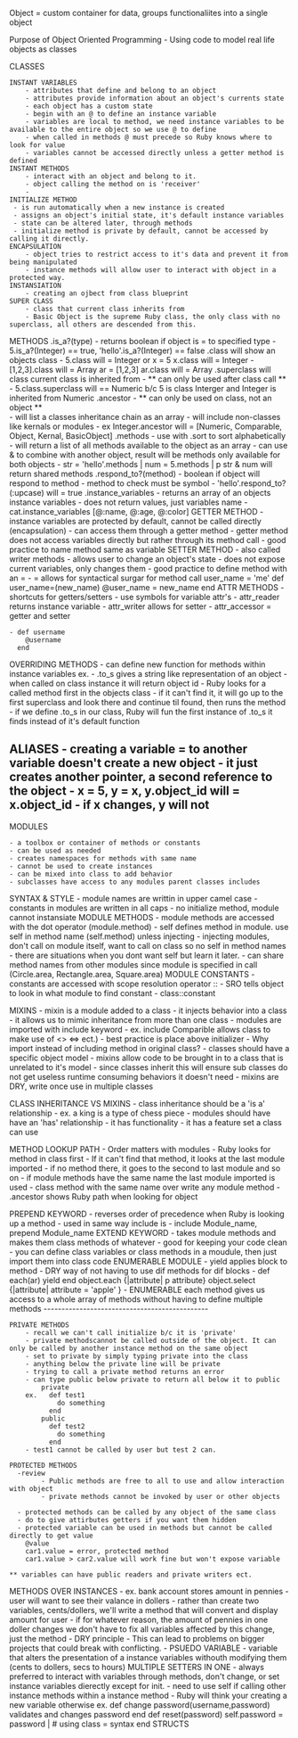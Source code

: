 Object = custom container for data, groups functionaliites into a single object

Purpose of Object Oriented Programming
    - Using code to model real life objects as classes

CLASSES

    INSTANT VARIABLES
        - attributes that define and belong to an object
        - attributes provide information about an object's currents state
        - each object has a custom state
        - begin with an @ to define an instance variable
        - variables are local to method, we need instance variables to be available to the entire object so we use @ to define
        - when called in methods @ must precede so Ruby knows where to look for value
        - variables cannot be accessed directly unless a getter method is defined
    INSTANT METHODS
        - interact with an object and belong to it. 
        - object calling the method on is 'receiver'
        - 
    INITIALIZE METHOD
     - is run automatically when a new instance is created
     - assigns an object's initial state, it's default instance variables
     - state can be altered later, through methods
     - initialize method is private by default, cannot be accessed by calling it directly.
    ENCAPSULATION
        - object tries to restrict access to it's data and prevent it from being manipulated
        - instance methods will allow user to interact with object in a protected way.
    INSTANSIATION
        - creating an ojbect from class blueprint 
    SUPER CLASS
        - class that current class inherits from
        - Basic Object is the supreme Ruby class, the only class with no superclass, all others are descended from this.
    
METHODS
    .is_a?(type)
        - returns boolean if object is = to specified type
        - 5.is_a?(Integer) == true, 'hello'.is_a?(Integer) == false
    .class will show an objects class
        - 5.class will = Integer or x = 5  x.class will = Integer
        - [1,2,3].class will = Array ar = [1,2,3]  ar.class will = Array
    .superclass will class current class is inherited from
        - ** can only be used after class call **  
        - 5.class.superclass will == Numeric  b/c 5 is class Interger and Integer is inherited from Numeric
    .ancestor
        - ** can only be used on class, not an object **  
        - will list a classes inheritance chain as an array
        - will include non-classes like kernals or modules
        - ex Integer.ancestor will  = [Numeric, Comparable, Object, Kernal, BasicObject]
    .methods
        - use with .sort to sort alphabetically
        - will return a list of all methods available to the object as an array
        - can use & to combine with another object, result will be methods only available for both objects
        - str = 'hello'.methods | num = 5.methods | p str & num will return shared methods 
    .respond_to?(method)
        - boolean if object will respond to method
        - method to check must be symbol
        - 'hello'.respond_to?(:upcase) will = true 
    .instance_variables
        - returns an array of an objects instance variables
        - does not return values, just variables name
        - cat.instance_variables [@:name, @:age, @:color]
GETTER METHOD
    - instance variables are protected by default, cannot be called directly (encapsulation)
    - can access them through a getter method
    - getter method does not access variables directly but rather through its method call
    - good practice to name method same as variable
SETTER METHOD
    - also called writer methods
    - allows user to change an object's state
    - does not expose current variables, only changes them
    - good practice to define method with an =
    - = allows for syntactical surgar for method call  user_name = 'me' 
        def user_name=(new_name)
            @user_name = new_name
        end
ATTR METHODS
    - shortcuts for getters/setters
    - use symbols for variable attr's
    - attr_reader returns instance variable
    - attr_writer allows for setter
    - attr_accessor = getter and setter
    
    - def username
        @username
      end

OVERRIDING METHODS
    - can define new function for methods within instance variables
    ex.
        - .to_s gives a string like representation of an object
        - when called on class instance it will return object id
        - Ruby looks for a called method first in the objects class
        - if it can't find it, it will go up to the first superclass and look there and continue til found, then runs the method
        - if we define .to_s in our class, Ruby will fun the first instance of .to_s it finds instead of it's default function

ALIASES
    - creating a variable = to another variable doesn't create a new object
    - it just creates another pointer, a second reference to the object
    - x = 5,  y = x,  y.object_id will = x.object_id
    - if x changes, y will not
-----------------------------------------
MODULES

    - a toolbox or container of methods or constants
    - can be used as needed
    - creates namespaces for methods with same name
    - cannot be used to create instances
    - can be mixed into class to add behavior
    - subclasses have access to any modules parent classes includes

SYNTAX & STYLE
    - module names are writtin in upper camel case
    - constants in modules are written in all caps
    - no initialize method, module cannot instansiate
    MODULE METHODS
        - module methods are accessed with the dot operator (module.method)
        - self defines method in module. use self in method name (self.method) unless injecting
        - injecting modules, don't call on module itself, want to call on class so no self in method names
        - there are situations when you dont want self but learn it later.
        - can share method names from other modules since module is specified in call (Circle.area, Rectangle.area, Square.area)
    MODULE CONSTANTS
        - constants are accessed with scope resolution operator ::
        - SRO tells object to look in what module to find constant
        - class::constant

MIXINS
    - mixin is a module added to a class
    - it injects behavior into a class
    - it allows us to mimic inheritance from more than one class
    - modules are imported with include keyword
        - ex. include Comparible allows class to make use of <> <=> ect.)
        - best practice is place above initializer
    - Why import instead of including method in original class?
        - classes should have a specific object model
        - mixins allow code to be brought in to a class that is unrelated to it's model
        - since classes inherit this will ensure sub classes do not get useless runtime consuming behaviors it doesn't need
        - mixins are DRY, write once use in multiple classes

CLASS INHERITANCE VS MIXINS
    - class inheritance should be a 'is a' relationship
        - ex. a king is a type of chess piece
    - modules should have have an 'has' relationship
        - it has functionality
        - it has a feature set a class can use

METHOD LOOKUP PATH
    - Order matters with modules
    - Ruby looks for method in class first
    - If it can't find that method, it looks at the last module imported
    - if no method there, it goes to the second to last module and so on
    - if module methods have the same name the last module imported is used
    - class method with the same name over write any module method
    - .ancestor shows Ruby path when looking for object

PREPEND KEYWORD
    - reverses order of precedence when Ruby is looking up a method
    - used in same way include is
        - include Module_name,  prepend Module_name
EXTEND KEYWORD
    - takes module methods and makes them class methods of whatever 
    - good for keeping your code clean
        - you can define class variables or class methods in a moudule, then just import them into class code
ENUMERABLE MODULE
    - yield applies block to method
    - DRY way of not having to use dif methods for dif blocks
    - def each(ar)
        yield
      end
      object.each {|attribute| p attribute}
      object.select {|attribute| attribute = 'apple' }
    - ENUMERABLE each method gives us access to a whole array of methods without having to define multiple methods
    ---------------------------------------------- 

    PRIVATE METHODS
        - recall we can't call initialize b/c it is 'private'
        - private methodscannot be called outside of the object. It can only be called by another instance method on the same object
        - set to private by simply typing private into the class
        - anything below the private line will be private
        - trying to call a private method returns an error
        - can type public below private to return all below it to public
            private
        ex.   def test1
                do something
              end
            public
              def test2
                do something
              end
        - test1 cannot be called by user but test 2 can. 

    PROTECTED METHODS
      -review
            - Public methods are free to all to use and allow interaction  with object
            - private methods cannot be invoked by user or other objects

      - protected methods can be called by any object of the same class
      - do to give attirbutes getters if you want them hidden
      - protected variable can be used in methods but cannot be called directly to get value
        @value
        car1.value = error, protected method
        car1.value > car2.value will work fine but won't expose variable

    ** variables can have public readers and private writers ect.

METHODS OVER INSTANCES
    - ex. bank account stores amount in pennies
    - user will want to see their valance in dollers
    - rather than create two variables, cents/dollers, we'll write a method
        that will convert and display amount for user
    - if for whatever reason, the amount of pennies in one doller changes
        we don't have to fix all variables affected by this change, just the method
    - DRY principle
        - This can lead to problems on bigger projects that could  break with conflicting.
    - PSUEDO VARIABLE
     - variable that alters the presentation of a instance variables withouth modifying them (cents to dollers, secs to hours)
MULTIPLE SETTERS IN ONE
    - always preferred to interact with variables through methods, don't change, or set instance variables dierectly except for init.
    - need to use self if calling other instance methods within a instance method
    - Ruby will think your creating a new variable otherwise
    ex. def change password(username,password)
            validates and changes password
        end
        def reset(password)
            self.password = password  | # using class = syntax
        end
STRUCTS